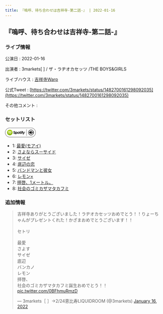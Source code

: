 ```yaml
---
title: 『嗚呼、待ち合わせは吉祥寺-第二話-』 | 2022-01-16
---
```

## 『嗚呼、待ち合わせは吉祥寺-第二話-』

### ライブ情報

公演日
:    2022-01-16

出演者
:    3markets[ ] / ザ・ラヂオカセッツ /THE BOYS&GIRLS

ライブハウス
:    [吉祥寺Warp](livehouse005.html)

公式Tweet
:    [https://twitter.com/3markets/status/1482700161298092035](https://twitter.com/3markets/status/1482700161298092035)

その他コメント
:    

### セットリスト


[![play with spotify](images/spotify-icon.png)](https://open.spotify.com/playlist/4uvmqaIkwQhrP0wvQ5jYyS)



*  1: [最愛(モアイ)](song014.html)
*  2: [さよならスーサイド](song013.html)
*  3: [サイゼ](song004.html)
*  4: [底辺の恋](song008.html)
*  5: [バンドマンと彼女](song009.html)
*  6: [レモン×](song003.html)
*  7: [拝啓、1メートル。](song010.html)
*  8: [社会のゴミカザマタカフミ](song002.html)


### 追加情報



<blockquote class="twitter-tweet"><p lang="ja" dir="ltr">吉祥寺ありがとうございました！ラヂオカセッツおめでとう！！りょーちゃんがプレゼントくれた！かざまおめでとうございます！！<br><br>セトリ<br><br>最愛<br>さよす<br>サイゼ<br>底辺<br>バンカノ<br>レモン<br>拝啓、<br>社会のゴミカザマタカフミ誕生おめでとう！！ <a href="https://t.co/0BFhmuRmzD">pic.twitter.com/0BFhmuRmzD</a></p>&mdash; 3markets［ ］→2/24恵比寿LIQUIDROOM (@3markets) <a href="https://twitter.com/3markets/status/1482700161298092035?ref_src=twsrc%5Etfw">January 16, 2022</a></blockquote>
<script async src="https://platform.twitter.com/widgets.js" charset="utf-8"></script>


